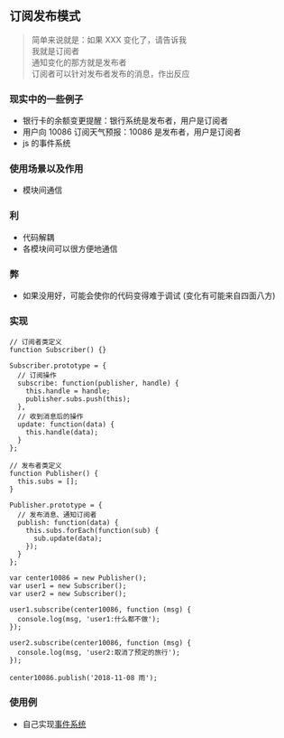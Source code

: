 ## 订阅发布模式

> 简单来说就是：如果 XXX 变化了，请告诉我  
> 我就是订阅者  
> 通知变化的那方就是发布者  
> 订阅者可以针对发布者发布的消息，作出反应

### 现实中的一些例子

+ 银行卡的余额变更提醒：银行系统是发布者，用户是订阅者
+ 用户向 10086 订阅天气预报：10086 是发布者，用户是订阅者
+ js 的事件系统

### 使用场景以及作用

+ 模块间通信

### 利

+ 代码解耦
+ 各模块间可以很方便地通信

### 弊

+ 如果没用好，可能会使你的代码变得难于调试 (变化有可能来自四面八方)

### 实现

```
// 订阅者类定义
function Subscriber() {}

Subscriber.prototype = {
  // 订阅操作
  subscribe: function(publisher, handle) {
    this.handle = handle;
    publisher.subs.push(this);
  },
  // 收到消息后的操作
  update: function(data) {
    this.handle(data);
  }
};

// 发布者类定义
function Publisher() {
  this.subs = [];
}

Publisher.prototype = {
  // 发布消息、通知订阅者
  publish: function(data) {
    this.subs.forEach(function(sub) {
      sub.update(data);
    });
  }
};

var center10086 = new Publisher();
var user1 = new Subscriber();
var user2 = new Subscriber();

user1.subscribe(center10086, function (msg) {
  console.log(msg, 'user1:什么都不做');
});

user2.subscribe(center10086, function (msg) {
  console.log(msg, 'user2:取消了预定的旅行');
});

center10086.publish('2018-11-08 雨');
```

### 使用例
+ 自己实现[事件系统](./EventEmitter.js)
